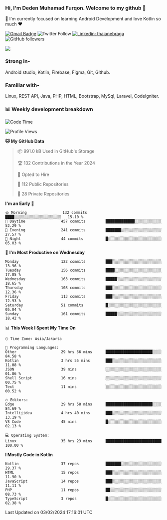 ### Hi, I'm Deden Muhamad Furqon. Welcome to my github 👋

<!--
**furqoncreative/furqoncreative** is a ✨ _special_ ✨ repository because its `README.md` (this file) appears on your GitHub profile.

Here are some ideas to get you started:

- 🔭 I’m currently working on ...
- 👯 I’m looking to collaborate on ...
- 🤔 I’m looking for help with ...
- 💬 Ask me about ...
- 📫 How to reach me: ...
- 😄 Pronouns: ...
- ⚡ Fun fact: ...
-->

  🌱 I'm currently focused on learning Android Development and love Kotlin so much ❤ 

[![Gmail Badge](https://img.shields.io/badge/-furqoncreative24@gmail.com-c14438?style=flat-square&logo=Gmail&logoColor=white&link=mailto:furqoncreative24@gmail.com)](mailto:furqoncreative24@gmail.com)
![Twitter Follow](https://img.shields.io/twitter/follow/furqoncreative?label=Follow)
[![Linkedin: thaianebraga](https://img.shields.io/badge/-Deden_Muhamad_Furqon-blue?style=flat-square&logo=Linkedin&logoColor=white&link=https://www.linkedin.com/in/anmol-p-singh/)](https://www.linkedin.com/in/furqoncreative/)
![GitHub followers](https://img.shields.io/github/followers/furqoncreative?label=Follow&style=social)

<img src="https://github-readme-stats.sera5-dev.vercel.app/api?username=furqoncreative&hide=stars&show_icons=true&count_private=true&include_all_commits=true&title_color=#008080&icon_color=#008080&hide_border=true" width="">

### Strong in-

Android studio, Kotlin, Firebase, Figma, Git, Github.

### Familiar with-
Linux, REST API, Java, PHP, HTML, Bootstrap, MySql, Laravel, CodeIgniter.

### 📊 Weekly development breakdown

<!--START_SECTION:waka-->
![Code Time](http://img.shields.io/badge/Code%20Time-1%2C835%20hrs%2035%20mins-blue)

![Profile Views](http://img.shields.io/badge/Profile%20Views-2-blue)

**🐱 My GitHub Data** 

> 📦 991.0 kB Used in GitHub's Storage 
 > 
> 🏆 132 Contributions in the Year 2024
 > 
> 💼 Opted to Hire
 > 
> 📜 112 Public Repositories 
 > 
> 🔑 28 Private Repositories 
 > 
**I'm an Early 🐤** 

```text
🌞 Morning                132 commits         ████░░░░░░░░░░░░░░░░░░░░░   15.10 % 
🌆 Daytime                457 commits         █████████████░░░░░░░░░░░░   52.29 % 
🌃 Evening                241 commits         ███████░░░░░░░░░░░░░░░░░░   27.57 % 
🌙 Night                  44 commits          █░░░░░░░░░░░░░░░░░░░░░░░░   05.03 % 
```
📅 **I'm Most Productive on Wednesday** 

```text
Monday                   122 commits         ███░░░░░░░░░░░░░░░░░░░░░░   13.96 % 
Tuesday                  156 commits         ████░░░░░░░░░░░░░░░░░░░░░   17.85 % 
Wednesday                163 commits         █████░░░░░░░░░░░░░░░░░░░░   18.65 % 
Thursday                 108 commits         ███░░░░░░░░░░░░░░░░░░░░░░   12.36 % 
Friday                   113 commits         ███░░░░░░░░░░░░░░░░░░░░░░   12.93 % 
Saturday                 51 commits          █░░░░░░░░░░░░░░░░░░░░░░░░   05.84 % 
Sunday                   161 commits         █████░░░░░░░░░░░░░░░░░░░░   18.42 % 
```


📊 **This Week I Spent My Time On** 

```text
🕑︎ Time Zone: Asia/Jakarta

💬 Programming Languages: 
Other                    29 hrs 56 mins      █████████████████████░░░░   84.58 % 
Kotlin                   3 hrs 55 mins       ███░░░░░░░░░░░░░░░░░░░░░░   11.08 % 
JSON                     39 mins             ░░░░░░░░░░░░░░░░░░░░░░░░░   01.86 % 
Shell Script             16 mins             ░░░░░░░░░░░░░░░░░░░░░░░░░   00.75 % 
Text                     11 mins             ░░░░░░░░░░░░░░░░░░░░░░░░░   00.52 % 

🔥 Editors: 
Edge                     29 hrs 58 mins      █████████████████████░░░░   84.69 % 
Intellijidea             4 hrs 40 mins       ███░░░░░░░░░░░░░░░░░░░░░░   13.19 % 
VS Code                  45 mins             █░░░░░░░░░░░░░░░░░░░░░░░░   02.13 % 

💻 Operating System: 
Linux                    35 hrs 23 mins      █████████████████████████   100.00 % 
```

**I Mostly Code in Kotlin** 

```text
Kotlin                   37 repos            ███████░░░░░░░░░░░░░░░░░░   29.37 % 
HTML                     15 repos            ███░░░░░░░░░░░░░░░░░░░░░░   11.90 % 
JavaScript               14 repos            ███░░░░░░░░░░░░░░░░░░░░░░   11.11 % 
PHP                      11 repos            ██░░░░░░░░░░░░░░░░░░░░░░░   08.73 % 
TypeScript               3 repos             █░░░░░░░░░░░░░░░░░░░░░░░░   02.38 % 
```




 Last Updated on 03/02/2024 17:16:01 UTC
<!--END_SECTION:waka-->
